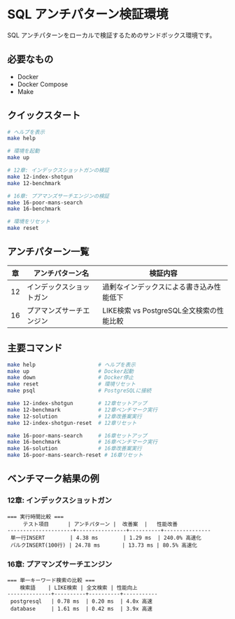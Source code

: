 # SQL アンチパターン検証環境

SQL アンチパターンをローカルで検証するためのサンドボックス環境です。

## 必要なもの

- Docker
- Docker Compose
- Make

## クイックスタート

```bash
# ヘルプを表示
make help

# 環境を起動
make up

# 12章: インデックスショットガンの検証
make 12-index-shotgun
make 12-benchmark

# 16章: プアマンズサーチエンジンの検証  
make 16-poor-mans-search
make 16-benchmark

# 環境をリセット
make reset
```

## アンチパターン一覧

| 章 | アンチパターン名 | 検証内容 |
|---|---|---|
| 12 | インデックスショットガン | 過剰なインデックスによる書き込み性能低下 |
| 16 | プアマンズサーチエンジン | LIKE検索 vs PostgreSQL全文検索の性能比較 |

## 主要コマンド

```bash
make help                    # ヘルプを表示
make up                      # Docker起動
make down                    # Docker停止
make reset                   # 環境リセット
make psql                    # PostgreSQLに接続

make 12-index-shotgun        # 12章セットアップ
make 12-benchmark            # 12章ベンチマーク実行
make 12-solution             # 12章改善案実行
make 12-index-shotgun-reset  # 12章リセット

make 16-poor-mans-search     # 16章セットアップ
make 16-benchmark            # 16章ベンチマーク実行
make 16-solution             # 16章改善案実行
make 16-poor-mans-search-reset # 16章リセット
```

## ベンチマーク結果の例

### 12章: インデックスショットガン
```
=== 実行時間比較 ===
     テスト項目      | アンチパターン |  改善案  |   性能改善
---------------------+----------------+----------+---------------
 単一行INSERT        | 4.38 ms        | 1.29 ms  | 240.0% 高速化
 バルクINSERT(100行) | 24.78 ms       | 13.73 ms | 80.5% 高速化
```

### 16章: プアマンズサーチエンジン
```
=== 単一キーワード検索の比較 ===
    検索語    | LIKE検索 | 全文検索 | 性能向上
--------------+----------+----------+-----------
 postgresql   | 0.78 ms  | 0.20 ms  | 4.0x 高速
 database     | 1.61 ms  | 0.42 ms  | 3.9x 高速
```